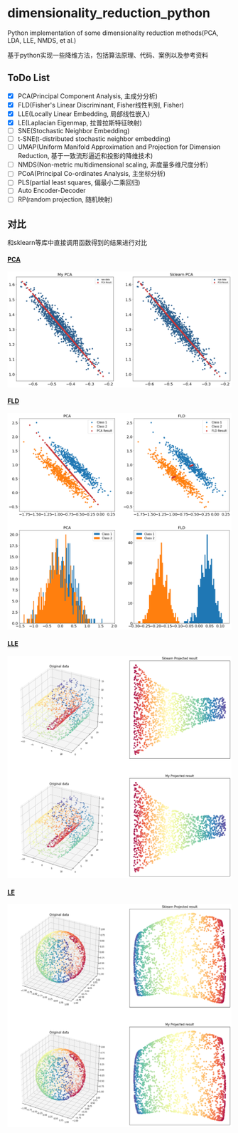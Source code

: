 # dimensionality_reduction_python
Python implementation of some dimensionality reduction methods(PCA, LDA, LLE, NMDS, et al.)

基于python实现一些降维方法，包括算法原理、代码、案例以及参考资料

## ToDo List

- [x] PCA(Principal Component Analysis, 主成分分析)
- [x] FLD(Fisher's Linear Discriminant, Fisher线性判别, Fisher)
- [x] LLE(Locally Linear Embedding, 局部线性嵌入)
- [x] LE(Laplacian Eigenmap, 拉普拉斯特征映射)
- [ ] SNE(Stochastic Neighbor Embedding)
- [ ] t-SNE(t-distributed stochastic neighbor embedding)
- [ ] UMAP(Uniform Manifold Approximation and Projection for Dimension Reduction, 基于一致流形逼近和投影的降维技术)
- [ ] NMDS(Non-metric multidimensional scaling, 非度量多维尺度分析)
- [ ] PCoA(Principal Co-ordinates Analysis, 主坐标分析)
- [ ] PLS(partial least squares, 偏最小二乘回归)
- [ ] Auto Encoder-Decoder
- [ ] RP(random projection, 随机映射)

## 对比

和sklearn等库中直接调用函数得到的结果进行对比

#### [PCA](https://github.com/koolo233/dimensionality_reduction_python/blob/main/01_PCA/PCA.ipynb)
![avatar](./images/PCA_output.png)

#### [FLD](https://github.com/koolo233/dimensionality_reduction_python/blob/main/02_FLD/Fisher.ipynb)
![avatar](./images/FLD_output.png)

#### [LLE](https://github.com/koolo233/dimensionality_reduction_python/blob/main/03_LLE/LLE.ipynb)
![avatar](./images/LLE_output.png)

#### [LE](https://github.com/koolo233/dimensionality_reduction_python/blob/main/04_LE/LE.ipynb)
![avatar](./images/LE_output.png)
